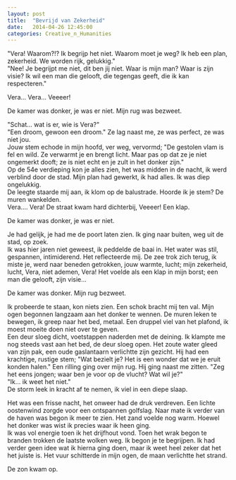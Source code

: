 ```yaml
---
layout: post
title:  "Bevrijd van Zekerheid"
date:   2014-04-26 12:45:00
categories: Creative_n_Humanities
---
```

"Vera! Waarom?!? Ik begrijp het niet. Waarom moet je weg? Ik heb een plan, zekerheid. We worden rijk, gelukkig."  
"Nee! Je begrijpt me niet, dit ben jij niet. Waar is mijn man? Waar is zijn visie?  Ik wil een man die gelooft, die tegengas geeft, die ik kan respecteren."


Vera... Vera... Veeeer!

De kamer was donker, je was er niet. Mijn rug was bezweet.


"Schat... wat is er, wie is Vera?"  
"Een droom, gewoon een droom." Ze lag naast me, ze was perfect, ze was niet jou.  
 Jouw stem echode in mijn hoofd, ver weg, vervormd;  "De gestolen vlam is fel en wild. Ze verwarmt je en brengt licht. Maar pas op dat ze je niet ongemerkt dooft; ze is niet echt en je zult in het donker zijn."  
Op de 54e verdieping kon je alles zien, het was midden in de nacht, ik werd verblind door de stad. Mijn plan had gewerkt, ik had alles. Ik was diep ongelukkig.  
De leegte staarde mij aan, ik klom op de balustrade. Hoorde ik je stem? De muren wankelden.  
Vera.... Vera! De straat kwam hard dichterbij, Veeeer! Een klap.

De kamer was donker, je was er niet.

Je had gelijk, je had me de poort laten zien. Ik ging naar buiten, weg uit de stad, op zoek.  
Ik was hier jaren niet geweest, ik peddelde de baai in. Het water was stil, gespannen, intimiderend. Het reflecteerde mij. De zee trok zich terug, ik miste je, werd naar  beneden getrokken,  jouw warmte, lucht; mijn zekerheid, lucht, Vera, niet ademen, Vera! Het voelde als een klap in mijn borst; een man die gelooft, zijn visie...

De kamer was donker. Mijn rug bezweet.

Ik probeerde te staan, kon niets zien. Een schok bracht mij ten val. Mijn ogen begonnen langzaam aan het donker te wennen. De muren leken te bewegen, ik greep naar het bed, metaal. Een druppel viel van het plafond, ik moest moeite doen niet over te geven.  
Een deur sloeg dicht, voetstappen naderden met de deining. Ik klampte me nog steeds vast aan het bed, de deur sloeg open. Het zoute water gleed van zijn pak, een oude gaslantaarn verlichtte zijn gezicht. Hij had een krachtige, rustige stem; "Wat bezielt je? Het is een wonder dat we je eruit konden halen." Een rilling ging over mijn rug. Hij ging naast me zitten. "Zeg het eens jongen; waar ben je voor op de vlucht? Wat wil je?"  
"Ik... ik weet het niet."  
De storm leek in kracht af te nemen, ik viel in een diepe slaap.  

Het was een frisse nacht, het onweer had de druk verdreven. Een lichte oostenwind zorgde voor een ontspannen golfslag.  Naar mate ik verder van de haven was begon ik meer te zien. Het zand voelde nog warm. Hoewel het donker was wist ik precies waar ik heen ging.  
Ik was vol energie toen ik het drijfhout vond. Toen het wrak begon te branden trokken de laatste wolken weg. Ik begon je te begrijpen. Ik had verder geen idee wat ik hierna ging doen, maar ik weet heel zeker dat het het juiste is. Het vuur schitterde in mijn ogen, de maan verlichtte het strand.


De zon kwam op.
